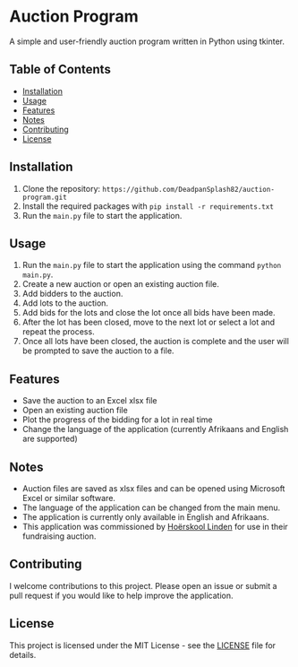 # Auction Program
A simple and user-friendly auction program written in Python using tkinter. 

## Table of Contents
- [Installation](#installation)
- [Usage](#usage)
- [Features](#features)
- [Notes](#notes)
- [Contributing](#contributing)
- [License](#license)

## Installation
1. Clone the repository: `https://github.com/DeadpanSplash82/auction-program.git`
2. Install the required packages with `pip install -r requirements.txt`
3. Run the `main.py` file to start the application.

## Usage
1. Run the `main.py` file to start the application using the command `python main.py`.
2. Create a new auction or open an existing auction file.
3. Add bidders to the auction.
4. Add lots to the auction.
5. Add bids for the lots and close the lot once all bids have been made.
6. After the lot has been closed, move to the next lot or select a lot and repeat the process.
7. Once all lots have been closed, the auction is complete and the user will be prompted to save the auction to a file.

## Features
- Save the auction to an Excel xlsx file
- Open an existing auction file
- Plot the progress of the bidding for a lot in real time
- Change the language of the application (currently Afrikaans and English are supported)

## Notes
- Auction files are saved as xlsx files and can be opened using Microsoft Excel or similar software.
- The language of the application can be changed from the main menu.
- The application is currently only available in English and Afrikaans.
- This application was commissioned by [Hoërskool Linden](https://linden.co.za/) for use in their fundraising auction. 

## Contributing
I welcome contributions to this project. Please open an issue or submit a pull request if you would like to help improve the application.

## License
This project is licensed under the MIT License - see the [LICENSE](LICENSE.txt) file for details.